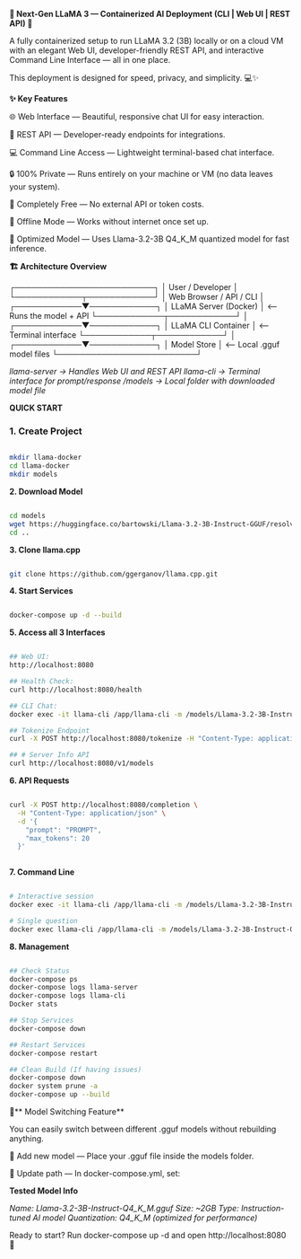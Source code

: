 **🚀 Next-Gen LLaMA 3 — Containerized AI Deployment (CLI | Web UI | REST API) 🚀**

A fully containerized setup to run LLaMA 3.2 (3B) locally or on a cloud VM with an elegant Web UI, developer-friendly REST API, and interactive Command Line Interface — all in one place.

This deployment is designed for speed, privacy, and simplicity. 💻✨

**✨ Key Features**

🌐 Web Interface — Beautiful, responsive chat UI for easy interaction.

🔌 REST API — Developer-ready endpoints for integrations.

💻 Command Line Access — Lightweight terminal-based chat interface.

🔒 100% Private — Runs entirely on your machine or VM (no data leaves your system).

💸 Completely Free — No external API or token costs.

📶 Offline Mode — Works without internet once set up.

🧠 Optimized Model — Uses Llama-3.2-3B Q4_K_M quantized model for fast inference.

**🏗️ Architecture Overview**

 ┌─────────────────────────┐
 │   User / Developer      │
 └────────────┬────────────┘
              │
      Web Browser / API / CLI
              │
 ┌────────────▼────────────┐
 │  LLaMA Server (Docker)  │  <-- Runs the model + API
 └────────────┬────────────┘
              │
 ┌────────────▼────────────┐
 │  LLaMA CLI Container    │  <-- Terminal interface
 └────────────┬────────────┘
              │
 ┌────────────▼────────────┐
 │        Model Store      │  <-- Local .gguf model files
 └─────────────────────────┘

*llama-server → Handles Web UI and REST API
llama-cli → Terminal interface for prompt/response
/models → Local folder with downloaded model file*

**QUICK START**

### 1. Create Project
```bash

mkdir llama-docker
cd llama-docker
mkdir models

```

**2. Download Model**
```bash

cd models
wget https://huggingface.co/bartowski/Llama-3.2-3B-Instruct-GGUF/resolve/main/Llama-3.2-3B-Instruct-Q4_K_M.gguf
cd ..

```

**3. Clone llama.cpp**
```bash

git clone https://github.com/ggerganov/llama.cpp.git

```
**4. Start Services**
```bash

docker-compose up -d --build

```

**5. Access all 3 Interfaces**
```bash

## Web UI: 
http://localhost:8080

## Health Check: 
curl http://localhost:8080/health

## CLI Chat: 
docker exec -it llama-cli /app/llama-cli -m /models/Llama-3.2-3B-Instruct-Q4_K_M.gguf -i

## Tokenize Endpoint 
curl -X POST http://localhost:8080/tokenize -H "Content-Type: application/json" -d '{"content": "LETTERS/WORDS"}'

## # Server Info API
curl http://localhost:8080/v1/models

```

**6. API Requests**
```bash

curl -X POST http://localhost:8080/completion \
  -H "Content-Type: application/json" \
  -d '{
    "prompt": "PROMPT",
    "max_tokens": 20
  }'
  
  ```
  **7. Command Line**
  ```bash
  
  # Interactive session
docker exec -it llama-cli /app/llama-cli -m /models/Llama-3.2-3B-Instruct-Q4_K_M.gguf -i

# Single question
docker exec llama-cli /app/llama-cli -m /models/Llama-3.2-3B-Instruct-Q4_K_M.gguf -p "What is AI?"
 
  ```

  **8. Management**
   ```bash
   
## Check Status
docker-compose ps 
docker-compose logs llama-server
docker-compose logs llama-cli
Docker stats

## Stop Services
docker-compose down

## Restart Services
docker-compose restart

## Clean Build (If having issues)
docker-compose down
docker system prune -a
docker-compose up --build

  ```
🔄** Model Switching Feature**

You can easily switch between different .gguf models without rebuilding anything.

🧠 Add new model — Place your .gguf file inside the models folder.

📝 Update path — In docker-compose.yml, set:
  
  **Tested Model Info**
  
  *Name: Llama-3.2-3B-Instruct-Q4_K_M.gguf
  Size: ~2GB
  Type: Instruction-tuned AI model
  Quantization: Q4_K_M (optimized for performance)*

  Ready to start? Run docker-compose up -d and open http://localhost:8080 🚀





